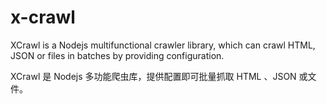 # x-crawl

XCrawl is a Nodejs multifunctional crawler library, which can crawl HTML, JSON or files in batches by providing configuration.

XCrawl 是 Nodejs 多功能爬虫库，提供配置即可批量抓取 HTML 、JSON 或文件。
